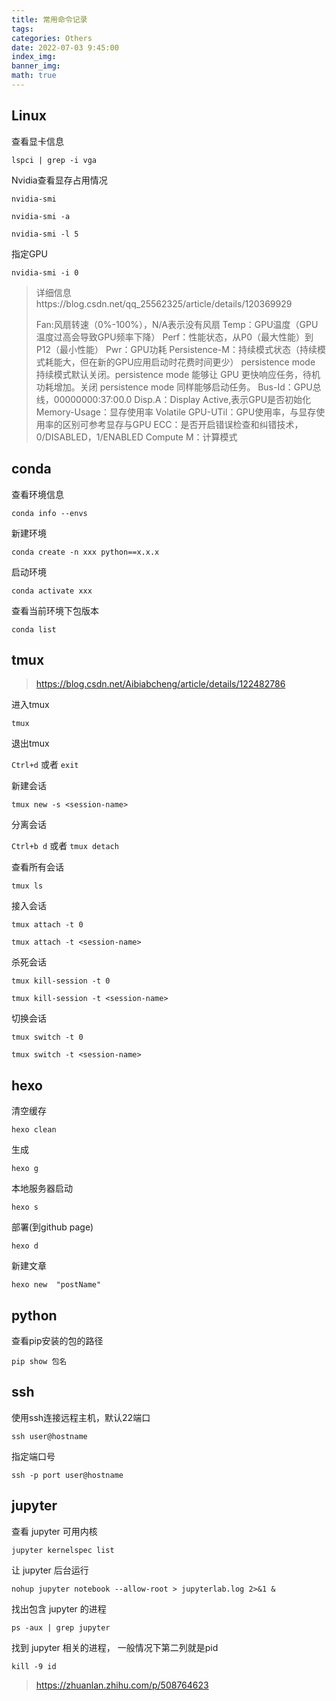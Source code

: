 ```yaml
---
title: 常用命令记录
tags: 
categories: Others
date: 2022-07-03 9:45:00
index_img: 
banner_img: 
math: true
---
```




## Linux

查看显卡信息

`lspci | grep -i vga`

Nvidia查看显存占用情况

`nvidia-smi`

`nvidia-smi -a`

`nvidia-smi -l 5`

指定GPU

`nvidia-smi -i 0`

> 详细信息https://blog.csdn.net/qq_25562325/article/details/120369929
>
> Fan:风扇转速（0%-100%），N/A表示没有风扇
> 		Temp：GPU温度（GPU温度过高会导致GPU频率下降）
> 		Perf：性能状态，从P0（最大性能）到P12（最小性能）
> 		Pwr：GPU功耗
> 		Persistence-M：持续模式状态（持续模式耗能大，但在新的GPU应用启动时花费时间更少） 
> 		persistence mode 持续模式默认关闭。persistence mode 能够让 GPU 更快响应任务，待机功耗增加。关闭 persistence mode 同样能够启动任务。
> 		Bus-Id：GPU总线，00000000:37:00.0
> 		Disp.A：Display Active,表示GPU是否初始化
> 		Memory-Usage：显存使用率
> 		Volatile GPU-UTil：GPU使用率，与显存使用率的区别可参考显存与GPU
> 		ECC：是否开启错误检查和纠错技术，0/DISABLED，1/ENABLED
> 		Compute M：计算模式

## conda

查看环境信息

`conda info --envs`

新建环境

`conda create -n xxx python==x.x.x`

启动环境

`conda activate xxx`

查看当前环境下包版本

`conda list`

## tmux

> https://blog.csdn.net/Aibiabcheng/article/details/122482786

进入tmux

`tmux`

退出tmux

`Ctrl+d` 或者 `exit`

新建会话

`tmux new -s <session-name>`

分离会话

`Ctrl+b d` 或者 `tmux detach`

查看所有会话

`tmux ls`

接入会话

`tmux attach -t 0` 

`tmux attach -t <session-name>`

杀死会话

`tmux kill-session -t 0` 

`tmux kill-session -t <session-name>` 

切换会话

`tmux switch -t 0`

`tmux switch -t <session-name>`

## hexo

清空缓存

`hexo clean`

生成

`hexo g`

本地服务器启动

`hexo s`

部署(到github page)

`hexo d`

新建文章

`hexo new  "postName"`

## python

查看pip安装的包的路径

`pip show 包名`

## ssh

使用ssh连接远程主机，默认22端口

`ssh user@hostname`

指定端口号

`ssh -p port user@hostname`

## jupyter 

查看 jupyter 可用内核

`jupyter kernelspec list`

让 jupyter 后台运行

`nohup jupyter notebook --allow-root > jupyterlab.log 2>&1 &`

找出包含 jupyter 的进程

`ps -aux | grep jupyter`

找到 jupyter 相关的进程， 一般情况下第二列就是pid

`kill -9 id`

> https://zhuanlan.zhihu.com/p/508764623